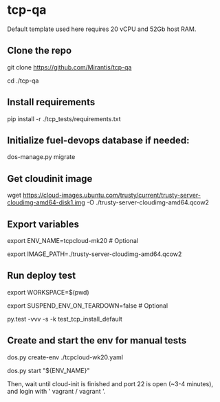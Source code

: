 # tcp-qa

Default template used here requires 20 vCPU and 52Gb host RAM.

Clone the repo
--------------

git clone https://github.com/Mirantis/tcp-qa

cd ./tcp-qa

Install requirements
--------------------

pip install -r ./tcp_tests/requirements.txt

Initialize fuel-devops database if needed:
------------------------------------------

dos-manage.py migrate

Get cloudinit image
-------------------

wget https://cloud-images.ubuntu.com/trusty/current/trusty-server-cloudimg-amd64-disk1.img -O ./trusty-server-cloudimg-amd64.qcow2

Export variables
----------------

export ENV_NAME=tcpcloud-mk20  # Optional

export IMAGE_PATH=./trusty-server-cloudimg-amd64.qcow2

Run deploy test
-----------------------------------------
export WORKSPACE=$(pwd)

export SUSPEND_ENV_ON_TEARDOWN=false  # Optional

py.test -vvv -s -k test_tcp_install_default


Create and start the env for manual tests
-----------------------------------------

dos.py create-env ./tcpcloud-wk20.yaml

dos.py start "${ENV_NAME}"


Then, wait until cloud-init is finished and port 22 is open (~3-4 minutes), and login with ' vagrant / vagrant '.
